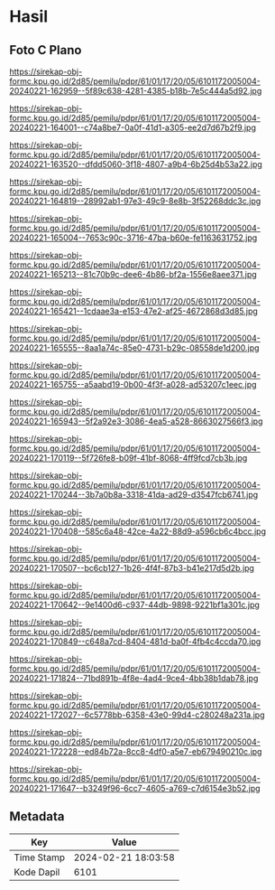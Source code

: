 # Hasil

## Foto C Plano

https://sirekap-obj-formc.kpu.go.id/2d85/pemilu/pdpr/61/01/17/20/05/6101172005004-20240221-162959--5f89c638-4281-4385-b18b-7e5c444a5d92.jpg

https://sirekap-obj-formc.kpu.go.id/2d85/pemilu/pdpr/61/01/17/20/05/6101172005004-20240221-164001--c74a8be7-0a0f-41d1-a305-ee2d7d67b2f9.jpg

https://sirekap-obj-formc.kpu.go.id/2d85/pemilu/pdpr/61/01/17/20/05/6101172005004-20240221-163520--dfdd5060-3f18-4807-a9b4-6b25d4b53a22.jpg

https://sirekap-obj-formc.kpu.go.id/2d85/pemilu/pdpr/61/01/17/20/05/6101172005004-20240221-164819--28992ab1-97e3-49c9-8e8b-3f52268ddc3c.jpg

https://sirekap-obj-formc.kpu.go.id/2d85/pemilu/pdpr/61/01/17/20/05/6101172005004-20240221-165004--7653c90c-3716-47ba-b60e-fe1163631752.jpg

https://sirekap-obj-formc.kpu.go.id/2d85/pemilu/pdpr/61/01/17/20/05/6101172005004-20240221-165213--81c70b9c-dee6-4b86-bf2a-1556e8aee371.jpg

https://sirekap-obj-formc.kpu.go.id/2d85/pemilu/pdpr/61/01/17/20/05/6101172005004-20240221-165421--1cdaae3a-e153-47e2-af25-4672868d3d85.jpg

https://sirekap-obj-formc.kpu.go.id/2d85/pemilu/pdpr/61/01/17/20/05/6101172005004-20240221-165555--8aa1a74c-85e0-4731-b29c-08558de1d200.jpg

https://sirekap-obj-formc.kpu.go.id/2d85/pemilu/pdpr/61/01/17/20/05/6101172005004-20240221-165755--a5aabd19-0b00-4f3f-a028-ad53207c1eec.jpg

https://sirekap-obj-formc.kpu.go.id/2d85/pemilu/pdpr/61/01/17/20/05/6101172005004-20240221-165943--5f2a92e3-3086-4ea5-a528-8663027566f3.jpg

https://sirekap-obj-formc.kpu.go.id/2d85/pemilu/pdpr/61/01/17/20/05/6101172005004-20240221-170119--5f726fe8-b09f-41bf-8068-4ff9fcd7cb3b.jpg

https://sirekap-obj-formc.kpu.go.id/2d85/pemilu/pdpr/61/01/17/20/05/6101172005004-20240221-170244--3b7a0b8a-3318-41da-ad29-d3547fcb6741.jpg

https://sirekap-obj-formc.kpu.go.id/2d85/pemilu/pdpr/61/01/17/20/05/6101172005004-20240221-170408--585c6a48-42ce-4a22-88d9-a596cb6c4bcc.jpg

https://sirekap-obj-formc.kpu.go.id/2d85/pemilu/pdpr/61/01/17/20/05/6101172005004-20240221-170507--bc6cb127-1b26-4f4f-87b3-b41e217d5d2b.jpg

https://sirekap-obj-formc.kpu.go.id/2d85/pemilu/pdpr/61/01/17/20/05/6101172005004-20240221-170642--9e1400d6-c937-44db-9898-9221bf1a301c.jpg

https://sirekap-obj-formc.kpu.go.id/2d85/pemilu/pdpr/61/01/17/20/05/6101172005004-20240221-170849--c648a7cd-8404-481d-ba0f-4fb4c4ccda70.jpg

https://sirekap-obj-formc.kpu.go.id/2d85/pemilu/pdpr/61/01/17/20/05/6101172005004-20240221-171824--71bd891b-4f8e-4ad4-9ce4-4bb38b1dab78.jpg

https://sirekap-obj-formc.kpu.go.id/2d85/pemilu/pdpr/61/01/17/20/05/6101172005004-20240221-172027--6c5778bb-6358-43e0-99d4-c280248a231a.jpg

https://sirekap-obj-formc.kpu.go.id/2d85/pemilu/pdpr/61/01/17/20/05/6101172005004-20240221-172228--ed84b72a-8cc8-4df0-a5e7-eb679490210c.jpg

https://sirekap-obj-formc.kpu.go.id/2d85/pemilu/pdpr/61/01/17/20/05/6101172005004-20240221-171647--b3249f96-6cc7-4605-a769-c7d6154e3b52.jpg


## Metadata

| Key        | Value               |
| ---------- | ------------------- |
| Time Stamp | 2024-02-21 18:03:58 |
| Kode Dapil | 6101                |



